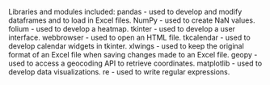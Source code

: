 Libraries and modules included:
pandas - used to develop and modify dataframes and to load in Excel files.
NumPy - used to create NaN values.
folium - used to develop a heatmap.
tkinter - used to develop a user interface.
webbrowser - used to open an HTML file.
tkcalendar - used to develop calendar widgets in tkinter.
xlwings - used to keep the original format of an Excel file when saving changes made to an Excel file.
geopy - used to access a geocoding API to retrieve coordinates.
matplotlib - used to develop data visualizations.
re - used to write regular expressions.
